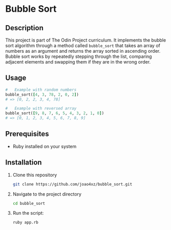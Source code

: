 # Bubble Sort

## Description
This project is part of The Odin Project curriculum. It implements the bubble sort algorithm through a method called `bubble_sort` that takes an array of numbers as an argument and returns the array sorted in ascending order. Bubble sort works by repeatedly stepping through the list, comparing adjacent elements and swapping them if they are in the wrong order.

## Usage 

```ruby
#   Example with random numbers
bubble_sort([4, 3, 78, 2, 0, 2])
# => [0, 2, 2, 3, 4, 78]

#   Example with reversed array
bubble_sort([9, 8, 7, 6, 5, 4, 3, 2, 1, 0])
# => [0, 1, 2, 3, 4, 5, 6, 7, 8, 9]
```
## Prerequisites
- Ruby installed on your system

## Installation
1. Clone this repository
    ```bash
    git clone https://github.com/joao4xz/bubble_sort.git
    ```
2. Navigate to the project directory
    ```bash
    cd bubble_sort
    ```
3. Run the script:
    ```bash
    ruby app.rb
    ```